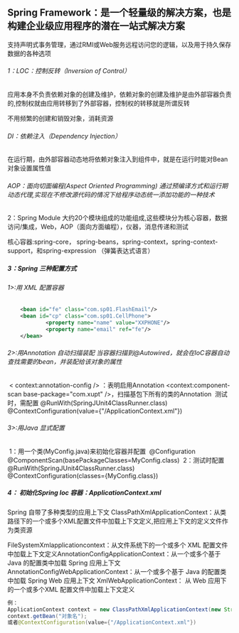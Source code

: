 ## Spring Framework：是一个轻量级的解决方案，也是构建企业级应用程序的潜在一站式解决方案

支持声明式事务管理，通过RMI或Web服务远程访问您的逻辑，以及用于持久保存数据的各种选项

###### 1：LOC：控制反转（Inversion of Control）

​	应用本身不负责依赖对象的创建及维护，依赖对象的创建及维护是由外部容器负责的,控制权就由应用转移到了外部容器，控制权的转移就是所谓反转

不用频繁的创建和销毁对象，消耗资源

######    DI：依赖注入（Dependency Injection）

​	在运行期，由外部容器动态地将依赖对象注入到组件中，就是在运行时能对Bean对象设置属性值

###### AOP：面向切面编程(Aspect Oriented Programming) 通过预编译方式和运行期动态代理,实现在不修改源代码的情况下给程序动态统一添加功能的一种技术

2：Spring Module
	大约20个模块组成的功能组成,这些模块分为核心容器，数据访问/集成，Web，AOP（面向方面​​编程），仪器，消息传递和测试

   核心容器:spring-core， spring-beans，spring-context，spring-context-support，和spring-expression （弹簧表达式语言）

##### 3：Spring 三种配置方式

######    1>:用 XML 配置容器

```xml
	<bean id="fe" class="com.sp01.FlashEmail"/>
  	<bean id="cp" class="com.sp01.CellPhone">
        	<property name="name" value="XXPHONE"/>
        	<property name="email" ref="fe"/>
  	</bean>
```

######    2>:用Annotation 自动扫描装配 当容器扫描到@Autowired，就会在IoC容器自动查找需要的bean，并装配给该对象的属性


​	< context:annotation-config />  ：表明启用Annotation
​	<context:component-scan base-package="com.xupt" />，扫描基包下所有的类的Annotation
​	测试时，需配置
​		@RunWith(SpringJUnit4ClassRunner.class)
​		@ContextConfiguration(value={"/ApplicationContext.xml"})

######    3>:用Java 显式配置

​	1：用一个类(MyConfig.java)来初始化容器并配置
​		@Configuration
​		@ComponentScan(basePackageClasses=MyConfig.class)
​	2：测试时配置
​		@RunWith(SpringJUnit4ClassRunner.class)
​		@ContextConfiguration(classes={MyConfig.class})



##### 4： 初始化Spring Ioc 容器：ApplicationContext.xml

Spring 自带了多种类型的应用上下文
ClassPathXmlApplicationContext：从类路径下的一个或多个XML配置文件中加载上下文定义,把应用上下文的定义文件作为类资源

FileSystemXmlapplicationcontext：从文件系统下的一个或多个 XML 配置文件中加载上下文定义AnnotationConfigApplicationContext：从一个或多个基于 Java 的配置类中加载 Spring 应用上下文
AnnotationConfigWebApplicationContext：从一个或多个基于 Java 的配置类中加载 Spring Web 应用上下文
XmlWebApplicationContext： 从 Web 应用下的一个或多个XML 配置文件中加载上下文定义

```java
例：
ApplicationContext context = new ClassPathXmlApplicationContext(new String[] {"services.xml","daos.xml"});
context.getBean("对象名");
或者@ContextConfiguration(value={"/ApplicationContext.xml"})
```


